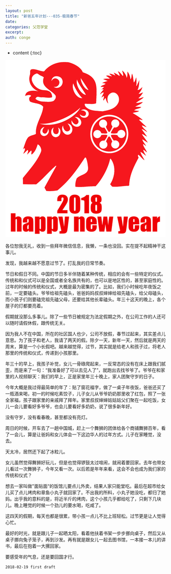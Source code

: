 ```yaml
---
layout: post
title: "新爸五年计划---035-极简春节"
date:
categories: 父范学堂
excerpt:
auth: conge
---
```

* content
{:toc}

![](/assets/images/父范学堂/118382-6414f4fd292035e5.png)

各位恕我无礼，收到一些拜年微信信息，我懒，一条也没回。实在提不起精神干这事儿。

发现，我越来越不愿意过节了。打乱我的日常节奏。

节日和假日不同。中国的节日多半伴随着某种传统，相应的会有一些特定的仪式。传统和和仪式可以是全国或者全名族共有的，也可以是地区性的，甚至家庭性的。过年的时候的传统和仪式，大概是最为密集的了。比如，我们小时候吃年夜饭之前，一定要磕头。爷爷给祖先磕头，爸爸妈妈叔叔婶婶给祖先磕头，给父母磕头，而小孩子们则要磕完祖先磕父母，还要给其他长辈磕头。年三十这天的晚上，各个屋子的灯都要亮着。

假期就没那么多事儿。除了一些节日被规定为法定假期之外，在公司工作的人还可以随时请假休假，跟传统无关。

因为我人不在中国，所在的社区国人也少，公司不放假，春节过起来，其实差点儿意思。为了孩子和老人，我请了两天的假。除夕一天，新年一天，然后就是两天的周末，算是一个小长假吧。越来越觉得，过节，其实就是给老人和孩子过，将老人那里的传统和仪式，传递到小孩那里。

年三十的早上，我孩子补觉，女儿一骨碌爬起来，一反常态的没有在床上跟我们腻歪，而是来了一句：“我准备好了可以去见人了”，就跑出去找爷爷了。爷爷在和家里的人视频聊天：我们的早上，正是家里年三十晚上，家人团聚守岁的日子。

今年大概是我过得最简单的年了：贴了窗花福字，做了一桌子年夜饭，爸爸还买了一瓶酒来喝，初一的时候吃素饺子，儿子女儿从爷爷奶奶那里收了红包，照了一张全家福，孩子跟家里的亲戚拜了拜年。家里叔叔婶婶姑姑姑父们聚在一起吃饭，女儿一会儿要看好多爷爷，也会儿要看好多奶奶，说了很多新年好。

没有守岁，没有看春晚，甚至都没有亮灯。

周日的时候，开车去了一趟中国城，赶上一个舞狮的团体给各个商铺舞狮百年，看了一会儿，算是让爸妈和女儿体会一下这边华人的过年方式。儿子在家睡觉，没去。

天太冷，居然还下起了冰粒儿。

女儿虽然觉得舞狮好玩儿，但是也觉得锣鼓太过喧闹，就闹着要回家。去年也带女儿看过一次舞狮子，今年又看一次。以后若是年年来看，这会不会也成为我们家的传统和仪式？

想去一家叫做"面贴面“的饭馆儿要点儿外卖，结果人家只能堂吃。最后在超市给女儿买了点儿烤肉和章鱼小丸子就回家了。不出我的所料，小丸子她没吃，都归了她妈。出乎我的意料的是，将近半斤的烤肉，这个小孩几乎都给吃了，只剩下几块儿。晚上睡觉的时候一个劲儿的要水喝，吃咸了。

这四天的假期，每天也都是很累，带小孩一点儿不比上班轻松。过节更是让人觉得心忙。

最好的时光，就是跟儿子一起晒太阳，看着他扶着书架一步步挪向桌子，然后又从桌子挪向兔子笼子，再到沙发。再有就是跟女儿一起去图书馆，一本接一本儿的讲书，最后在抱着一大摞回家。

要感受年的气息，还是要回国才行。

```
2018-02-19 first draft
```



